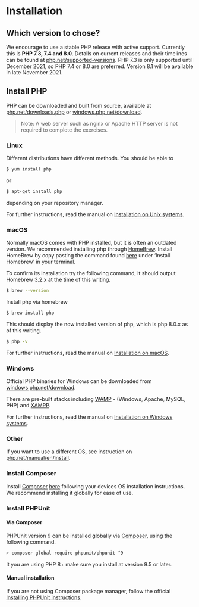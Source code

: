 # Installation

## Which version to chose?

We encourage to use a stable PHP release with active support. Currently this is **PHP 7.3, 7.4 and 8.0**. Details on current releases and their timelines can be found at [php.net/supported-versions](https://www.php.net/supported-versions.php). PHP 7.3 is only supported until December 2021, so PHP 7.4 or 8.0 are preferred. Version 8.1 will be available in late November 2021.

## Install PHP

PHP can be downloaded and built from source, available at [php.net/downloads.php](http://php.net/downloads.php) or [windows.php.net/download](https://windows.php.net/download).

> Note: A web server such as nginx or Apache HTTP server is not required to complete the exercises.

### Linux

Different distributions have different methods. You should be able to

```bash
$ yum install php
```

or

```bash
$ apt-get install php
```

depending on your repository manager.

For further instructions, read the manual on [Installation on Unix systems](https://www.php.net/manual/en/install.unix.php).

### macOS

Normally macOS comes with PHP installed, but it is often an outdated version. We recommended installing php through [HomeBrew](https://brew.sh/). Install HomeBrew by copy pasting the command found [here](https://brew.sh/) under ‘Install Homebrew’ in your terminal.

To confirm its installation try the following command, it should output Homebrew 3.2.x at the time of this writing.
```bash
$ brew --version 
```

Install php via homebrew
```bash
$ brew install php 
```

This should display the now installed version of php, which is php 8.0.x as of this writing.
```bash
$ php -v
```

For further instructions, read the manual on [Installation on macOS](https://www.php.net/manual/en/install.macosx.php).

### Windows

Official PHP binaries for Windows can be downloaded from [windows.php.net/download](https://windows.php.net/download).

There are pre-built stacks including [WAMP](http://www.wampserver.com/en/) - (Windows, Apache, MySQL, PHP) and [XAMPP](https://www.apachefriends.org/de/index.html).

For further instructions, read the manual on [Installation on Windows systems](https://www.php.net/manual/en/install.windows.php).

### Other

If you want to use a different OS, see instruction on [php.net/manual/en/install](https://www.php.net/manual/en/install.php).

### Install Composer
Install [Composer](https://getcomposer.org) [here](https://getcomposer.org/doc/00-intro.md) following your devices OS installation instructions. We recommend installing it globally for ease of use. 

### Install PHPUnit

#### Via Composer

PHPUnit version 9 can be installed globally via [Composer](https://getcomposer.org), using the following command.

```bash
> composer global require phpunit/phpunit ^9
```

It you are using PHP 8+ make sure you install at version 9.5 or later.

#### Manual installation

If you are not using Composer package manager, follow the official [Installing PHPUnit instructions](https://phpunit.readthedocs.io/en/9.5/installation.html).

